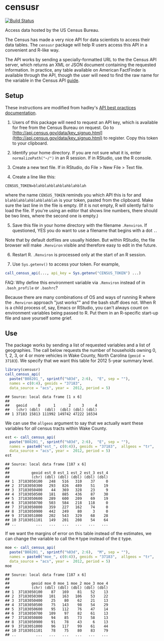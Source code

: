 # censusr

[![Build Status](https://travis-ci.org/transportfoundry/censusr.svg?branch=master)](https://travis-ci.org/transportfoundry/censusr)

Access data hosted by the US Census Bureau.

The Census has made a very nice API for data scientists to access their data
tables. The `censusr` package will help R users access this API in a convenient
and R-like way.

The API works by sending a specially-formatted URL to the the Census API server,
which returns an XML or JSON document containing the requested information. In 
practice, any table available on American FactFinder is available through the
API, though the user will need to find the raw name for the variable in the
Census API 
[guide](http://api.census.gov/data/2015/acs5/subject/variables.html).

## Setup
These instructions are modified from hadley's 
[API best practices documentation](https://cran.r-project.org/package=httr/vignettes/api-packages.html).

1. Users of this package will need to request an API key, which is available for 
free from the Census Bureau on request. Go to
[http://api.census.gov/data/key_signup.html](http://api.census.gov/data/key_signup.html)
to register. Copy this token to your clipboard.

2. Identify your home directory. If you are not sure what it is, enter 
`normalizePath("~/")` in an R session. If in RStudio, use the R console.

3. Create a new text file. If in RStudio, do File > New File > Text file.

4. Create a line like this:

```
CENSUS_TOKEN=blahblahblahblahblahblah

```

where the name `CENSUS_TOKEN` reminds you which API this is for and 
`blahblahblahblahblahblah` is your token, pasted from the clipboard. Make sure 
the last line in the file is empty. (If it is not empty, R will silently fail 
to load the file. If you're using an editor that shows line numbers, there 
should be two lines, where the second one is empty.)

5. Save this file in your home directory with the filename `.Renviron`. If 
questioned, YES you do want to use a filename that begins with a dot `.`.

Note that by default dotfiles are usually hidden. But within RStudio, the file 
browser will make `.Renviron` visible and therefore easy to edit in the future.

6. Restart R. `.Renviron` is processed only at the start of an R session.

7. Use `Sys.getenv()` to access your token. For example,


```r
call_census_api(..., api_key = Sys.getenv("CENSUS_TOKEN") ...)
```

FAQ: Why define this environment variable via `.Renviron` instead of in 
`.bash_profile` or `.bashrc`?

Because there are many combinations of OS and ways of running R where the 
`.Renviron` approach "just works"" and the bash stuff does not. When R is a 
child process of, say, Emacs or RStudio, you can't always count on environment 
variables being passed to R. Put them in an R-specific start-up file and save 
yourself some grief.

## Use
The package works by sending a list of requested variables and a list of
geographies. The call below requests the number of households owning 0, 1, 2, 3,
or 4 or more vehicles in Wake County, North Carolina (`geoid = 37183`). We
specify that we want this table for 2012 5-year summary level.


```r
library(censusr)
call_census_api(
  paste("B08201_", sprintf("%03d", 2:6),  "E", sep = ""),
  names = c(0:4), geoids = "37183",  
  data_source = "acs", year =  2012, period = 5) 
```

```
## Source: local data frame [1 x 6]
## 
##   geoid     0      1      2     3     4
##   (chr) (dbl)  (dbl)  (dbl) (dbl) (dbl)
## 1 37183 15813 111992 149742 47222 16534
```

We can use the `allgeos` argument to say that we actually want these variables
for *all* census tracts within Wake County.


```r
est <- call_census_api(
  paste("B08201_", sprintf("%03d", 2:6),  "E", sep = ""),
  names = paste0("est_", c(0:4)), geoids = "37183",  allgeos = "tr",
  data_source = "acs", year =  2012, period = 5) 
est
```

```
## Source: local data frame [187 x 6]
## 
##          geoid est_0 est_1 est_2 est_3 est_4
##          (chr) (dbl) (dbl) (dbl) (dbl) (dbl)
## 1  37183050100   248   516   310    37     0
## 2  37183050300   293   826   489    51    19
## 3  37183050400    44   369   328    23     9
## 4  37183050500   181   885   436    87    30
## 5  37183050600   289   600   209    69    19
## 6  37183050700   503   584   218   118     0
## 7  37183050800   359   227   162    74     0
## 8  37183050900   442   249    80     3     0
## 9  37183051000   202   543   329    68    28
## 10 37183051101   149   201   208    54    64
## ..         ...   ...   ...   ...   ...   ...
```

If we want the margins of error on this table instead of the estimates, we can
change the variable to call the `M` type instead of the `E` type.


```r
moe <- call_census_api(
  paste("B08201_", sprintf("%03d", 2:6),  "M", sep = ""),
  names = paste0("moe_", c(0:4)), geoids = "37183",  allgeos = "tr",
  data_source = "acs", year =  2012, period = 5) 
moe
```

```
## Source: local data frame [187 x 6]
## 
##          geoid moe_0 moe_1 moe_2 moe_3 moe_4
##          (chr) (dbl) (dbl) (dbl) (dbl) (dbl)
## 1  37183050100    87   169    81    52    13
## 2  37183050300   101   163   106    53    22
## 3  37183050400    25    80    62    21    13
## 4  37183050500    75   143    98    54    29
## 5  37183050600    95   112    76    47    14
## 6  37183050700   109    97    82    61    13
## 7  37183050800    94    85    73    58    13
## 8  37183050900    91    78    43     6    13
## 9  37183051000    96   117    99    61    44
## 10 37183051101    78    75    80    83    79
## ..         ...   ...   ...   ...   ...   ...
```
